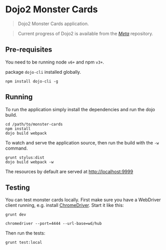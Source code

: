 # Dojo2 Monster Cards

> Dojo2 Monster Cards application.

> Current progress of Dojo2 is available from the _[Meta](https://github.com/dojo/meta)_ repository.

## Pre-requisites

You need to be running node `v6+` and npm `v3+`.

package `dojo-cli` installed globally.

```shell
npm install dojo-cli -g
```

## Running

To run the application simply install the dependencies and run the dojo build.

```
cd /path/to/monster-cards
npm install
dojo build webpack
```

To watch and serve the application source, then run the build with the `-w` command.

```
grunt stylus:dist
dojo build webpack -w
```

The resources by default are served at [http://localhost:9999](http://localhost:9999)


## Testing

You can test monster cards locally. First make sure you have a WebDriver client running, e.g. install [ChromeDriver](https://sites.google.com/a/chromium.org/chromedriver/home). Start it like this:

```shell
grunt dev
```

```shell
chromedriver --port=4444 --url-base=wd/hub
```

Then run the tests:

```shell
grunt test:local
```